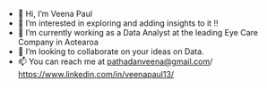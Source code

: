 - 👋 Hi, I’m Veena Paul
- 👀 I’m interested in exploring and adding insights to it !!
- 🌱 I’m currently working as a Data Analyst at the leading Eye Care Company in Aotearoa
- 💞️ I’m looking to collaborate on your ideas on Data.
- 📫 You can reach me at pathadanveena@gmail.com/ https://www.linkedin.com/in/veenapaul13/

<!---
veenapaul/veenapaul is a ✨ special ✨ repository because its `README.md` (this file) appears on your GitHub profile.
You can click the Preview link to take a look at your changes.
--->
